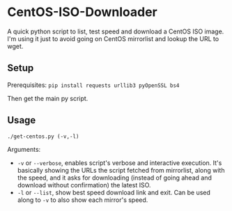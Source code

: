 # CentOS-ISO-Downloader
A quick python script to list, test speed and download a CentOS ISO image. I'm using it just to avoid going on CentOS mirrorlist and lookup the URL to wget. 

## Setup
Prerequisites:
`pip install requests urllib3 pyOpenSSL bs4`

Then get the main py script.

## Usage
`./get-centos.py (-v,-l)`

Arguments:
- `-v` or `--verbose`, enables script's verbose and interactive execution. It's basically showing the URLs the script fetched from mirrorlist, along with the speed, and it asks for downloading (instead of going ahead and download without confirmation) the latest ISO.
- `-l` or `--list`, show best speed download link and exit. Can be used along to `-v` to also show each mirror's speed.
